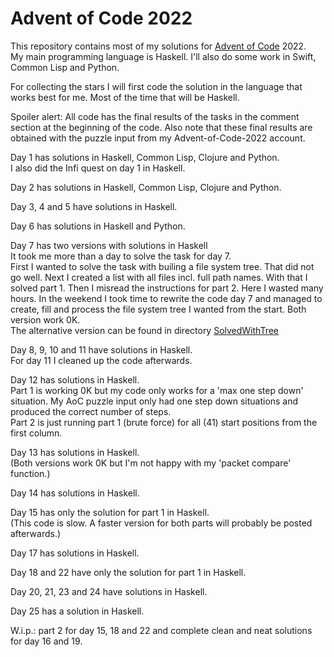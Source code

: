 # Advent of Code 2022

This repository contains most of my solutions for [Advent of Code](https://adventofcode.com) 2022.\
My main programming language is Haskell. I'll also do some work in Swift, Common Lisp and Python.

For collecting the stars I will first code the solution in the language that works best for me. 
Most of the time that will be Haskell.

Spoiler alert: All code has the final results of the tasks in the comment section at the beginning of the code.
Also note that these final results are obtained with the puzzle input from my Advent-of-Code-2022 account.

Day 1 has solutions in Haskell, Common Lisp, Clojure and Python.\
I also did the Infi quest on day 1 in Haskell.

Day 2 has solutions in Haskell, Common Lisp, Clojure and Python.

Day 3, 4 and 5 have solutions in Haskell.

Day 6 has solutions in Haskell and Python.

Day 7 has two versions with solutions in Haskell\
It took me more than a day to solve the task for day 7.\
First I wanted to solve the task with builing a file system tree. That did not go well.
Next I created a list with all files incl. full path names. With that I solved part 1.
Then I misread the instructions for part 2. Here I wasted many hours.
In the weekend I took time to rewrite the code day 7 and managed to 
create, fill and process the file system tree I wanted from the start.
Both version work 0K.\
The alternative version can be found in directory
[SolvedWithTree](https://github.com/Arno65/Advent-of-Code-2022/tree/main/SolvedWithTree)

Day 8, 9, 10 and 11 have solutions in Haskell.\
For day 11 I cleaned up the code afterwards.

Day 12 has solutions in Haskell.\
Part 1 is working 0K but my code only works for a 'max one step down' situation. 
My AoC puzzle input only had one step down situations and produced the correct number of steps.\
Part 2 is just running part 1 (brute force) for all (41) start positions from the first column.

Day 13 has solutions in Haskell.\
(Both versions work 0K but I'm not happy with my 'packet compare' function.)

Day 14 has solutions in Haskell.

Day 15 has only the solution for part 1 in Haskell.\
(This code is slow. A faster version for both parts will probably be posted afterwards.)

Day 17 has solutions in Haskell.

Day 18 and 22 have only the solution for part 1 in Haskell.

Day 20, 21, 23 and 24 have solutions in Haskell.

Day 25 has a solution in Haskell.

W.i.p.: part 2 for day 15, 18 and 22 and complete clean and neat solutions for day 16 and 19.
